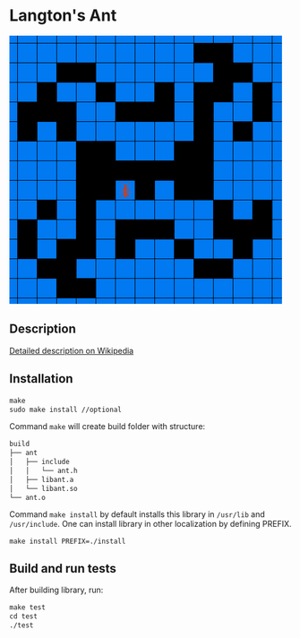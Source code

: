 # Langton's Ant
![logo](img/logo.png)
## Description
[Detailed description on Wikipedia](https://en.wikipedia.org/wiki/Langton%27s_ant)
## Installation
```
make
sudo make install //optional
```

Command `make` will create build folder with structure:
```
build
├── ant
│   ├── include
│   │   └── ant.h
│   ├── libant.a
│   └── libant.so
└── ant.o
```

Command `make install` by default installs this library in `/usr/lib` and `/usr/include`.
One can install library in other localization by defining PREFIX.
```
make install PREFIX=./install
```

## Build and run tests

After building library, run:
```
make test
cd test
./test
```